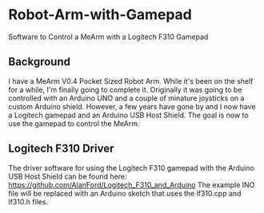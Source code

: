 # Robot-Arm-with-Gamepad
Software to Control a MeArm with a Logitech F310 Gamepad

## Background
I have a MeArm V0.4 Pocket Sized Robot Arm.  While it's been on the shelf for a while, I'm finally going to complete 
it.  Originally it was going to be controlled with an Arduino UNO and a couple of minature joysticks on a custom 
Arduino shield.  However, a few years have gone by and I now have a Logitech gamepad and an Arduino USB
Host Shield.  The goal is now to use the gamepad to control the MeArm.

## Logitech F310 Driver
The driver software for using the Logitech F310 gamepad with the Arduino USB Host Shield can be found
here:  https://github.com/AlanFord/Logitech_F310_and_Arduino  The example INO file will be replaced with an 
Arduino sketch that uses the lf310.cpp and lf310.h files.


